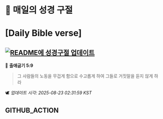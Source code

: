 # 🙏 매일의 성경 구절
# [Daily Bible verse]
## [![README에 성경구절 업데이트](https://github.com/DONGSUKA/first_test/actions/workflows/update-readme-bible.yml/badge.svg)](https://github.com/DONGSUKA/first_test/actions/workflows/update-readme-bible.yml)
<!-- START_BIBLE_VERSE -->
📖 **출애굽기 5:9**
> 그 사람들의 노동을 무겁게 함으로 수고롭게 하여 그들로 거짓말을 듣지 않게 하라

🕊️ _업데이트 시각: 2025-08-23 02:31:59 KST_
  <!-- END_BIBLE_VERSE -->
## GITHUB_ACTION
